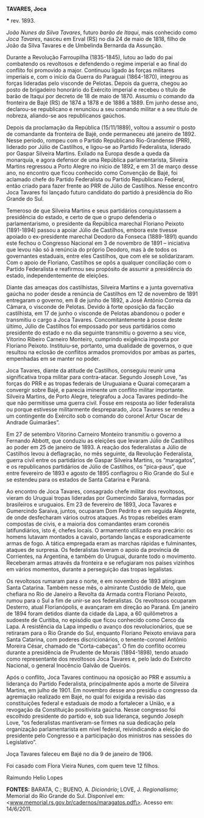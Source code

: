 **TAVARES, Joca**

**\*** rev. 1893.

*João Nunes da Silva Tavares*, futuro *barão de Itaqui*, mais conhecido
como *Joca Tavares*, nasceu em Erval (RS) no dia 24 de maio de 1818,
filho de João da Silva Tavares e de Umbelinda Bernarda da Assunção.

Durante a Revolução Farroupilha (1835-1845), lutou ao lado do pai
combatendo os revoltosos e defendendo o regime imperial e ao final do
conflito foi promovido a major. Continuou ligado às forças militares
imperiais e, com o início da Guerra do Paraguai (1864-1870), integrou as
forças lideradas pelo visconde de Pelotas. Depois da guerra, chegou ao
posto de brigadeiro honorário do Exército imperial e recebeu o título de
barão de Itaqui por decreto de 18 de maio de 1870. Assumiu o comando da
fronteira de Bajé (RS) de 1874 a 1878 e de 1886 a 1889. Em junho desse
ano, declarou-se republicano e renunciou a seu comando militar e a seu
título de nobreza, aliando-se aos republicanos gaúchos.

Depois da proclamação da República (15/11/1889), voltou a assumir o
posto de comandante da fronteira de Bajé, onde permaneceu até janeiro de
1892. Nesse período, rompeu com o Partido Republicano Rio-Grandense
(PRR), liderado por Júlio de Castilhos, e ligou-se ao Partido
Federalista, liderado por Gaspar Silveira Martins. Exilado na Europa
desde a queda da monarquia, e agora defensor de uma República
parlamentarista, Silveira Martins regressou a Porto Alegre no início de
1892, e em 31 de março desse ano, no encontro que ficou conhecido como
Convenção de Bajé, foi aclamado chefe do Partido Federalista ou Partido
Republicano Federal, então criado para fazer frente ao PRR de Júlio de
Castilhos. Nesse encontro Joca Tavares foi lançado futuro candidato do
partido à presidência do Rio Grande do Sul.

Temeroso de que Silveira Martins e seus partidários conquistassem a
presidência do estado, e certo de que o grupo defenderia o
parlamentarismo, o presidente da República marechal Floriano Peixoto
(1891-1894) passou a apoiar Júlio de Castilhos, embora este tivesse
apoiado o ex-presidente marechal Deodoro da Fonseca (1889-1891) quando
este fechou o Congresso Nacional em 3 de novembro de 1891 – iniciativa
que levou não só à renúncia do próprio Deodoro, mas à de todos os
governantes estaduais, entre eles Castilhos, que com ele se
solidarizaram. Com o apoio de Floriano, Castilhos se opôs a qualquer
conciliação com o Partido Federalista e reafirmou seu propósito de
assumir a presidência do estado, independentemente de eleições.

Diante das ameaças dos castilhistas, Silveira Martins e a junta
governativa gaúcha no poder desde a renúncia de Castilhos em 12 de
novembro de 1891 entregaram o governo, em 8 de junho de 1892, a José
Antônio Correia da Câmara, o visconde de Pelotas. Devido à forte
oposição da facção castilhista, em 17 de junho o visconde de Pelotas
abandonou o poder e transmitiu o cargo a Joca Tavares. Concomitantemente
à posse deste último, Júlio de Castilhos foi empossado por seus
partidários como presidente do estado e no dia seguinte transmitiu o
governo a seu vice, Vitorino Ribeiro Carneiro Monteiro, cumprindo
exigência imposta por Floriano Peixoto. Instituiu-se, portanto, uma
dualidade de governos, o que resultou na eclosão de conflitos armados
promovidos por ambas as partes, empenhadas em se manter no poder.

Joca Tavares, diante da atitude de Castilhos, conseguiu reunir uma
significativa tropa militar para contra-atacar. Segundo Joseph Love, “as
forças do PRR e as tropas federais de Uruguaiana e Quaraí começaram a
convergir sobre Bajé, e parecia iminente um conflito militar importante.
Silveira Martins, de Porto Alegre, telegrafou a Joca Tavares pedindo-lhe
que não permitisse uma guerra civil. Fosse em resposta ao líder
federalista ou porque estivesse militarmente despreparado, Joca Tavares
se rendeu a um contingente do Exército sob o comando do coronel Artur
Oscar de Andrade Guimarães”.

Em 27 de setembro Vitorino Carneiro Monteiro transmitiu o governo a
Fernando Abbott, que conduziu as eleições que levaram Júlio de Castilhos
ao poder em 25 de janeiro de 1893. A reação dos federalistas a Júlio de
Castilhos levou à deflagração, no mês seguinte, da Revolução
Federalista, guerra civil entre os partidários de Gaspar Silveira
Martins, os “maragatos”, e os republicanos partidários de Júlio de
Castilhos, os “pica-paus”, que entre fevereiro de 1893 e agosto de 1895
conflagrou o Rio Grande do Sul e se estendeu para os estados de Santa
Catarina e Paraná.

Ao encontro de Joca Tavares, consagrado chefe militar dos revoltosos,
vieram do Uruguai tropas lideradas por Gumercindo Saraiva, formadas por
brasileiros e uruguaios. Em 23 de fevereiro de 1893, Joca Tavares e
Gumercindo Saraiva, juntos, ocuparam Dom Pedrito e em seguida Alegrete,
de onde desfecharam vários outros ataques. As tropas rebeldes eram
compostas de civis, e a maioria dos comandantes eram coronéis
latifundiários, isto é, chefes locais. O armamento utilizado era
precário: os homens lutavam montados a cavalo, portando lanças e
esporadicamente armas de fogo. A tática empregada eram as marchas
rápidas e fulminantes, ataques de surpresa. Os federalistas tiveram o
apoio da província de Corrientes, na Argentina, e também do Uruguai,
durante todo o movimento. Receberam armas através da fronteira e se
refugiaram nos países vizinhos em vários momentos, durante a perseguição
das tropas legalistas.

Os revoltosos rumaram para o norte, e em novembro de 1893 atingiram
Santa Catarina. Também nesse mês, o almirante Custódio de Melo, que
chefiara no Rio de Janeiro a Revolta da Armada contra Floriano Peixoto,
rumou para o Sul a fim de unir-se aos federalistas. Os revoltosos
ocuparam Desterro, atual Florianópolis, e avançaram em direção ao
Paraná. Em janeiro de 1894 foram detidos diante da cidade da Lapa, a 60
quilômetros a sudoeste de Curitiba, no episódio que ficou conhecido como
Cerco da Lapa. A resistência da Lapa impediu o avanço dos
revolucionários, que se retiraram para o Rio Grande do Sul, enquanto
Floriano Peixoto enviava para Santa Catarina, com poderes
discricionários, o tenente-coronel Antônio Moreira César, chamado de
“Corta-cabeças”. O fim do conflito ocorreu durante a presidência de
Prudente de Morais (1894-1898), tendo atuado como representante dos
revoltosos Joca Tavares e, pelo lado do Exército Nacional, o general
Inocêncio Galvão de Queirós.

Após o conflito, Joca Tavares continuou na oposição ao PRR e assumiu a
liderança do Partido Federalista, principalmente após a morte de
Silveira Martins, em julho de 1901. Em novembro desse ano presidiu o
congresso da agremiação realizado em Bajé, no qual foi exigida a revisão
das constituições federal e estaduais de modo a fortalecer a União, e a
revogação da Constituição positivista gaúcha. Nesse congresso foi
escolhido presidente do partido e, sob sua liderança, segundo Joseph
Love, “os federalistas mantiveram-se firmes na sua dedicação pela
organização parlamentarista em nível federal, reivindicando a eleição do
presidente pelo Congresso e a participação dos ministros nas sessões do
Legislativo”.

Joça Tavares faleceu em Bajé no dia 9 de janeiro de 1906.

Foi casado com Flora Vieira Nunes, com quem teve 12 filhos.

Raimundo Helio Lopes

**FONTES:** BARATA, C.; BUENO, A. *Dicionário*; LOVE, J. *Regionalismo*;
Memorial do Rio Grande do Sul. Disponível em:
\<www.memorial.rs.gov.br/cadernos/maragatos.pdf\>. Acesso em: 14/6/2011.

